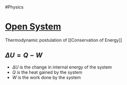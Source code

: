 #Physics 
# [Open System](https://www.tec-science.com/thermodynamics/thermodynamic-processes-in-open-systems/first-law-of-thermodynamics-for-open-systems-derivation/)
Thermodynamic postulation of [[Conservation of Energy]]
## $\displaystyle \Delta U=Q-W$
* $\displaystyle \Delta U$ is the change in internal energy of the system
* $\displaystyle Q$ is the heat gained by the system
* $\displaystyle W$ is the work done by the system